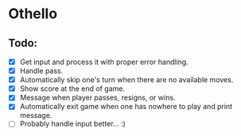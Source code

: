 # Othello

## Todo:

- [x] Get input and process it with proper error handling.
- [x] Handle pass.
- [x] Automatically skip one's turn when there are no available moves.
- [x] Show score at the end of game.
- [x] Message when player passes, resigns, or wins.
- [x] Automatically exit game when one has nowhere to play and print message.
- [ ] Probably handle input better... :)
